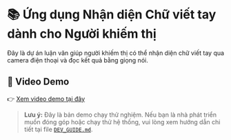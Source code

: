 # 📚 Ứng dụng Nhận diện Chữ viết tay dành cho Người khiếm thị

Đây là dự án luận văn giúp người khiếm thị có thể nhận diện chữ viết tay qua camera điện thoại và đọc kết quả bằng giọng nói.

## 🎥 Video Demo

👉 [Xem video demo tại đây](./demo/demo.mp4)

> **Lưu ý:** Đây là bản demo chạy thử nghiệm. Nếu bạn là nhà phát triển muốn đóng góp hoặc chạy thử hệ thống, vui lòng xem hướng dẫn chi tiết tại file [`DEV_GUIDE.md`](./DEV_GUIDE.md).
